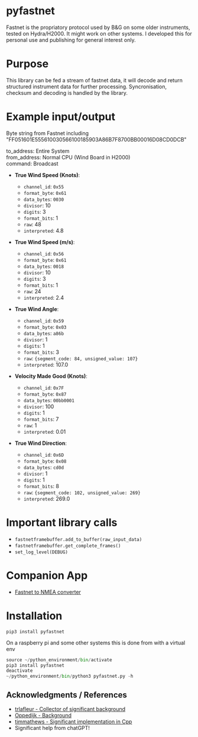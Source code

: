 # pyfastnet
Fastnet is the propriatory protocol used by B&G on some older instruments, tested on Hydra/H2000. It might work on other systems. I developed this for personal use and publishing for general interest only. 

# Purpose
This library can be fed a stream of fastnet data, it will decode and return structured instrument data for further processing. Syncronisation, checksum and decoding is handled by the library.

# Example input/output
Byte string from Fastnet including "FF051601E555610030566100185903A86B7F8700BB00016D08CD0DCB"

to_address: Entire System  
from_address: Normal CPU (Wind Board in H2000)  
command: Broadcast  
- **True Wind Speed (Knots)**:  
  - `channel_id`: `0x55`  
  - `format_byte`: `0x61`  
  - `data_bytes`: `0030`  
  - `divisor`: 10  
  - `digits`: 3  
  - `format_bits`: 1  
  - `raw`: 48  
  - `interpreted`: 4.8  

- **True Wind Speed (m/s)**:  
  - `channel_id`: `0x56`  
  - `format_byte`: `0x61`  
  - `data_bytes`: `0018`  
  - `divisor`: 10  
  - `digits`: 3  
  - `format_bits`: 1  
  - `raw`: 24  
  - `interpreted`: 2.4  

- **True Wind Angle**:  
  - `channel_id`: `0x59`  
  - `format_byte`: `0x03`  
  - `data_bytes`: `a86b`  
  - `divisor`: 1  
  - `digits`: 1  
  - `format_bits`: 3  
  - `raw`: `{segment_code: 84, unsigned_value: 107}`  
  - `interpreted`: 107.0  

- **Velocity Made Good (Knots)**:  
  - `channel_id`: `0x7F`  
  - `format_byte`: `0x87`  
  - `data_bytes`: `00bb0001`  
  - `divisor`: 100  
  - `digits`: 1  
  - `format_bits`: 7  
  - `raw`: 1  
  - `interpreted`: 0.01  

- **True Wind Direction**:  
  - `channel_id`: `0x6D`  
  - `format_byte`: `0x08`  
  - `data_bytes`: `cd0d`  
  - `divisor`: 1  
  - `digits`: 1  
  - `format_bits`: 8  
  - `raw`: `{segment_code: 102, unsigned_value: 269}`  
  - `interpreted`: 269.0  


# Important library calls
- ```fastnetframebuffer.add_to_buffer(raw_input_data)```
- ```fastnetframebuffer.get_complete_frames()```
- ```set_log_level(DEBUG)```

# Companion App
- [Fastnet to NMEA converter](https://github.com/ghotihook/FN2IP) 

# Installation
```pip3 install pyfastnet```

On a raspberry pi and some other systems this is done from with a virtual env

```python -m venv --system-site-packages ~/python_environment
source ~/python_environment/bin/activate
pip3 install pyfastnet
deactivate
~/python_environment/bin/python3 pyfastnet.py -h 
```


## Acknowledgments / References

- [trlafleur - Collector of significant background](https://github.com/trlafleur) 
- [Oppedijk - Background](https://www.oppedijk.com/bandg/fastnet.html)
- [timmathews - Significant implementation in Cpp](https://github.com/timmathews/bg-fastnet-driver)
- Significant help from chatGPT!